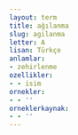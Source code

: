 ```yaml
---
layout: term
title: ağılanma
slug: agilanma
letter: A
lisan: Türkçe
anlamlar:
- zehirlenme
ozellikler:
- - isim
ornekler:
- - ''
orneklerkaynak:
- - ''
---
```

